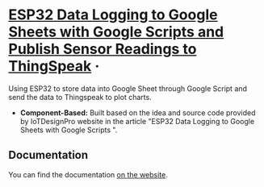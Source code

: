 # [ESP32 Data Logging to Google Sheets with Google Scripts and Publish Sensor Readings to ThingSpeak](https://iotdesignpro.com/articles/esp32-data-logging-to-google-sheets-with-google-scripts) &middot;

Using ESP32 to store data into Google Sheet through Google Script and send the data to Thingspeak to plot charts.

- **Component-Based:** Built based on the idea and source code provided by IoTDesignPro website in the article "ESP32 Data Logging to Google Sheets with Google Scripts
".

## Documentation

You can find the documentation [on the website](https://iotdesignpro.com/projects/esp32-based-text-to-speech-converter-webserver).
